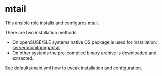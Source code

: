 mtail
=====

This ansible role installs and configures
[mtail](https://github.com/google/mtail).

There are two installation methods:

  * On openSUSE/SLE systems native OS package is used for installation:
    [server:monitoring/mtail](https://build.opensuse.org/package/show/server:monitoring/mtail)
  * On other systems the pre-compiled binary archive is downloaded and extracted.

See defaults/main.yml how to tweak installation and configuration.
